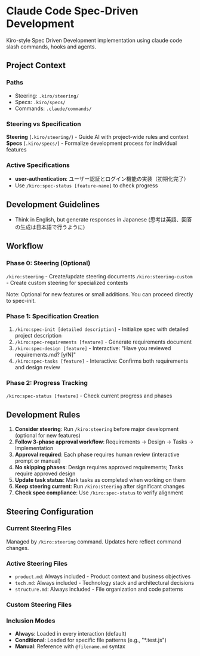 # Claude Code Spec-Driven Development

Kiro-style Spec Driven Development implementation using claude code slash commands, hooks and agents.

## Project Context

### Paths
- Steering: `.kiro/steering/`
- Specs: `.kiro/specs/`
- Commands: `.claude/commands/`

### Steering vs Specification

**Steering** (`.kiro/steering/`) - Guide AI with project-wide rules and context
**Specs** (`.kiro/specs/`) - Formalize development process for individual features

### Active Specifications
- **user-authentication**: ユーザー認証とログイン機能の実装（初期化完了）
- Use `/kiro:spec-status [feature-name]` to check progress

## Development Guidelines
- Think in English, but generate responses in Japanese (思考は英語、回答の生成は日本語で行うように)

## Workflow

### Phase 0: Steering (Optional)
`/kiro:steering` - Create/update steering documents
`/kiro:steering-custom` - Create custom steering for specialized contexts

Note: Optional for new features or small additions. You can proceed directly to spec-init.

### Phase 1: Specification Creation
1. `/kiro:spec-init [detailed description]` - Initialize spec with detailed project description
2. `/kiro:spec-requirements [feature]` - Generate requirements document
3. `/kiro:spec-design [feature]` - Interactive: "Have you reviewed requirements.md? [y/N]"
4. `/kiro:spec-tasks [feature]` - Interactive: Confirms both requirements and design review

### Phase 2: Progress Tracking
`/kiro:spec-status [feature]` - Check current progress and phases

## Development Rules
1. **Consider steering**: Run `/kiro:steering` before major development (optional for new features)
2. **Follow 3-phase approval workflow**: Requirements → Design → Tasks → Implementation
3. **Approval required**: Each phase requires human review (interactive prompt or manual)
4. **No skipping phases**: Design requires approved requirements; Tasks require approved design
5. **Update task status**: Mark tasks as completed when working on them
6. **Keep steering current**: Run `/kiro:steering` after significant changes
7. **Check spec compliance**: Use `/kiro:spec-status` to verify alignment

## Steering Configuration

### Current Steering Files
Managed by `/kiro:steering` command. Updates here reflect command changes.

### Active Steering Files
- `product.md`: Always included - Product context and business objectives
- `tech.md`: Always included - Technology stack and architectural decisions
- `structure.md`: Always included - File organization and code patterns

### Custom Steering Files
<!-- Added by /kiro:steering-custom command -->
<!-- Format:
- `filename.md`: Mode - Pattern(s) - Description
  Mode: Always|Conditional|Manual
  Pattern: File patterns for Conditional mode
-->

### Inclusion Modes
- **Always**: Loaded in every interaction (default)
- **Conditional**: Loaded for specific file patterns (e.g., "*.test.js")
- **Manual**: Reference with `@filename.md` syntax

